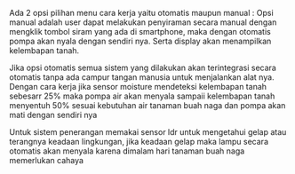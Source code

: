 Ada 2 opsi pilihan menu cara kerja yaitu otomatis maupun manual :
Opsi manual adalah user dapat melakukan penyiraman secara manual dengan mengklik tombol siram yang ada di smartphone, maka dengan otomatis pompa akan nyala dengan sendiri nya. Serta display akan menampilkan kelembapan tanah.

Jika opsi otomatis semua sistem yang dilakukan akan terintegrasi secara otomatis tanpa ada campur tangan manusia untuk menjalankan alat nya. Dengan cara kerja jika sensor moisture mendeteksi kelembapan tanah sebesarr 25% maka pompa air akan menyala sampaii kelembapan tanah menyentuh 50% sesuai kebutuhan air tanaman buah naga dan pompa akan mati dengan sendiri nya

Untuk sistem penerangan memakai sensor ldr untuk mengetahui gelap atau terangnya keadaan lingkungan, jika keadaan gelap maka lampu secara otomatis akan menyala karena dimalam hari tanaman buah naga memerlukan cahaya
